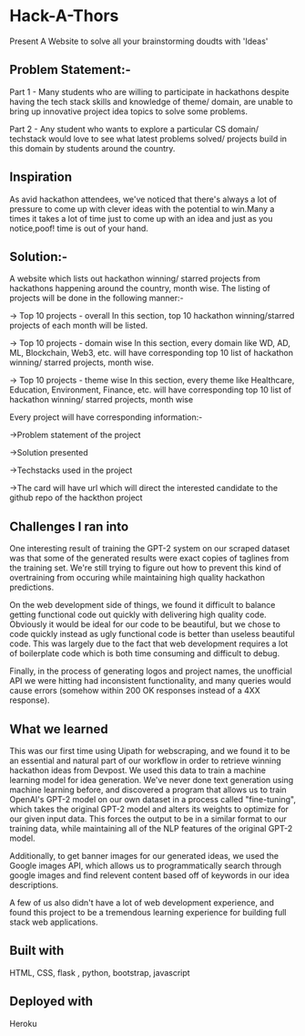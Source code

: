 # Hack-A-Thors 
  Present A Website to solve all your brainstorming doudts with 'Ideas'
  
## Problem Statement:-

Part 1 - Many students who are willing to participate in hackathons despite having the tech stack skills and knowledge of theme/ domain, are unable to bring up innovative project idea topics to solve some problems.

Part 2 - Any student who wants to explore a particular CS domain/ techstack would love to see what latest problems solved/ projects build in this domain by students around the country.

## Inspiration

As avid hackathon attendees, we've noticed that there's always a lot of pressure to come up with clever ideas with the potential to win.Many a times it takes 
a lot of time just to come up with an idea and just as you notice,poof! time is out of your hand.

## Solution:- 

A website which lists out hackathon winning/ starred projects from hackathons happening around the country, month wise. The listing of projects will be done in the following manner:-

-> Top 10 projects - overall In this section, top 10 hackathon winning/starred projects of each month will be listed.

-> Top 10 projects - domain wise In this section, every domain like WD, AD, ML, Blockchain, Web3, etc. will have corresponding top 10 list of hackathon winning/ starred projects, month wise.

-> Top 10 projects - theme wise In this section, every theme like Healthcare, Education, Environment, Finance, etc. will have corresponding top 10 list of hackathon winning/ starred projects, month wise

Every project will have corresponding information:-

->Problem statement of the project

->Solution presented

->Techstacks used in the project

->The card will have url which will direct the interested candidate to the github repo of the hackthon project 

## Challenges I ran into

One interesting result of training the GPT-2 system on our scraped dataset was that some of the generated results were exact copies of taglines from the training set.
We're still trying to figure out how to prevent this kind of overtraining from occuring while maintaining high quality hackathon predictions.

On the web development side of things, we found it difficult to balance getting functional code out quickly with delivering high quality code. Obviously it would be ideal
for our code to be beautiful, but we chose to code quickly instead as ugly functional code is better than useless beautiful code. This was largely due to the fact that web
development requires a lot of boilerplate code which is both time consuming and difficult to debug.

Finally, in the process of generating logos and project names, the unofficial API we were hitting had inconsistent functionality, and many queries would cause errors
(somehow within 200 OK responses instead of a 4XX response). 

## What we learned

This was our first time using Uipath for webscraping, and we found it to be an essential and natural part of our workflow in order to retrieve winning hackathon ideas from Devpost.
We used this data to train a machine learning model for idea generation. We've never done text generation using machine learning before, and discovered a program that allows us to 
train OpenAI's GPT-2 model on our own dataset in a process called "fine-tuning", which takes the original GPT-2 model and alters its weights to optimize for our given input data. This forces
the output to be in a similar format to our training data, while maintaining all of the NLP features of the original GPT-2 model.

Additionally, to get banner images for our generated ideas, we used the Google images API, which allows us to programmatically search through google images and find relevent content based off
of keywords in our idea descriptions.

A few of us also didn't have a lot of web development experience, and found this project to be a tremendous learning experience for building full stack web applications.

## Built with

  HTML, CSS, flask , python, bootstrap, javascript

## Deployed with 
  Heroku
